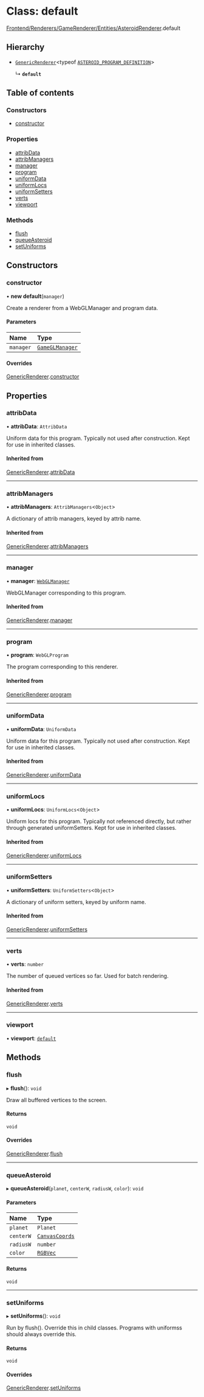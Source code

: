 # Class: default

[Frontend/Renderers/GameRenderer/Entities/AsteroidRenderer](../modules/Frontend_Renderers_GameRenderer_Entities_AsteroidRenderer.md).default

## Hierarchy

- [`GenericRenderer`](Frontend_Renderers_GameRenderer_WebGL_GenericRenderer.GenericRenderer.md)<typeof [`ASTEROID_PROGRAM_DEFINITION`](../modules/Frontend_Renderers_GameRenderer_Programs_AsteroidProgram.md#asteroid_program_definition)\>

  ↳ **`default`**

## Table of contents

### Constructors

- [constructor](Frontend_Renderers_GameRenderer_Entities_AsteroidRenderer.default.md#constructor)

### Properties

- [attribData](Frontend_Renderers_GameRenderer_Entities_AsteroidRenderer.default.md#attribdata)
- [attribManagers](Frontend_Renderers_GameRenderer_Entities_AsteroidRenderer.default.md#attribmanagers)
- [manager](Frontend_Renderers_GameRenderer_Entities_AsteroidRenderer.default.md#manager)
- [program](Frontend_Renderers_GameRenderer_Entities_AsteroidRenderer.default.md#program)
- [uniformData](Frontend_Renderers_GameRenderer_Entities_AsteroidRenderer.default.md#uniformdata)
- [uniformLocs](Frontend_Renderers_GameRenderer_Entities_AsteroidRenderer.default.md#uniformlocs)
- [uniformSetters](Frontend_Renderers_GameRenderer_Entities_AsteroidRenderer.default.md#uniformsetters)
- [verts](Frontend_Renderers_GameRenderer_Entities_AsteroidRenderer.default.md#verts)
- [viewport](Frontend_Renderers_GameRenderer_Entities_AsteroidRenderer.default.md#viewport)

### Methods

- [flush](Frontend_Renderers_GameRenderer_Entities_AsteroidRenderer.default.md#flush)
- [queueAsteroid](Frontend_Renderers_GameRenderer_Entities_AsteroidRenderer.default.md#queueasteroid)
- [setUniforms](Frontend_Renderers_GameRenderer_Entities_AsteroidRenderer.default.md#setuniforms)

## Constructors

### constructor

• **new default**(`manager`)

Create a renderer from a WebGLManager and program data.

#### Parameters

| Name      | Type                                                                                    |
| :-------- | :-------------------------------------------------------------------------------------- |
| `manager` | [`GameGLManager`](Frontend_Renderers_GameRenderer_WebGL_GameGLManager.GameGLManager.md) |

#### Overrides

[GenericRenderer](Frontend_Renderers_GameRenderer_WebGL_GenericRenderer.GenericRenderer.md).[constructor](Frontend_Renderers_GameRenderer_WebGL_GenericRenderer.GenericRenderer.md#constructor)

## Properties

### attribData

• **attribData**: `AttribData`

Uniform data for this program. Typically not used after construction.
Kept for use in inherited classes.

#### Inherited from

[GenericRenderer](Frontend_Renderers_GameRenderer_WebGL_GenericRenderer.GenericRenderer.md).[attribData](Frontend_Renderers_GameRenderer_WebGL_GenericRenderer.GenericRenderer.md#attribdata)

---

### attribManagers

• **attribManagers**: `AttribManagers`<`Object`\>

A dictionary of attrib managers, keyed by attrib name.

#### Inherited from

[GenericRenderer](Frontend_Renderers_GameRenderer_WebGL_GenericRenderer.GenericRenderer.md).[attribManagers](Frontend_Renderers_GameRenderer_WebGL_GenericRenderer.GenericRenderer.md#attribmanagers)

---

### manager

• **manager**: [`WebGLManager`](Frontend_Renderers_GameRenderer_WebGL_WebGLManager.WebGLManager.md)

WebGLManager corresponding to this program.

#### Inherited from

[GenericRenderer](Frontend_Renderers_GameRenderer_WebGL_GenericRenderer.GenericRenderer.md).[manager](Frontend_Renderers_GameRenderer_WebGL_GenericRenderer.GenericRenderer.md#manager)

---

### program

• **program**: `WebGLProgram`

The program corresponding to this renderer.

#### Inherited from

[GenericRenderer](Frontend_Renderers_GameRenderer_WebGL_GenericRenderer.GenericRenderer.md).[program](Frontend_Renderers_GameRenderer_WebGL_GenericRenderer.GenericRenderer.md#program)

---

### uniformData

• **uniformData**: `UniformData`

Uniform data for this program. Typically not used after construction.
Kept for use in inherited classes.

#### Inherited from

[GenericRenderer](Frontend_Renderers_GameRenderer_WebGL_GenericRenderer.GenericRenderer.md).[uniformData](Frontend_Renderers_GameRenderer_WebGL_GenericRenderer.GenericRenderer.md#uniformdata)

---

### uniformLocs

• **uniformLocs**: `UniformLocs`<`Object`\>

Uniform locs for this program. Typically not referenced directly,
but rather through generated uniformSetters. Kept for use in inherited classes.

#### Inherited from

[GenericRenderer](Frontend_Renderers_GameRenderer_WebGL_GenericRenderer.GenericRenderer.md).[uniformLocs](Frontend_Renderers_GameRenderer_WebGL_GenericRenderer.GenericRenderer.md#uniformlocs)

---

### uniformSetters

• **uniformSetters**: `UniformSetters`<`Object`\>

A dictionary of uniform setters, keyed by uniform name.

#### Inherited from

[GenericRenderer](Frontend_Renderers_GameRenderer_WebGL_GenericRenderer.GenericRenderer.md).[uniformSetters](Frontend_Renderers_GameRenderer_WebGL_GenericRenderer.GenericRenderer.md#uniformsetters)

---

### verts

• **verts**: `number`

The number of queued vertices so far. Used for batch rendering.

#### Inherited from

[GenericRenderer](Frontend_Renderers_GameRenderer_WebGL_GenericRenderer.GenericRenderer.md).[verts](Frontend_Renderers_GameRenderer_WebGL_GenericRenderer.GenericRenderer.md#verts)

---

### viewport

• **viewport**: [`default`](Frontend_Game_Viewport.default.md)

## Methods

### flush

▸ **flush**(): `void`

Draw all buffered vertices to the screen.

#### Returns

`void`

#### Overrides

[GenericRenderer](Frontend_Renderers_GameRenderer_WebGL_GenericRenderer.GenericRenderer.md).[flush](Frontend_Renderers_GameRenderer_WebGL_GenericRenderer.GenericRenderer.md#flush)

---

### queueAsteroid

▸ **queueAsteroid**(`planet`, `centerW`, `radiusW`, `color`): `void`

#### Parameters

| Name      | Type                                                                         |
| :-------- | :--------------------------------------------------------------------------- |
| `planet`  | `Planet`                                                                     |
| `centerW` | [`CanvasCoords`](../interfaces/Backend_Utils_Coordinates.CanvasCoords.md)    |
| `radiusW` | `number`                                                                     |
| `color`   | [`RGBVec`](../modules/Frontend_Renderers_GameRenderer_EngineTypes.md#rgbvec) |

#### Returns

`void`

---

### setUniforms

▸ **setUniforms**(): `void`

Run by flush(). Override this in child classes. Programs with uniformss
should always override this.

#### Returns

`void`

#### Overrides

[GenericRenderer](Frontend_Renderers_GameRenderer_WebGL_GenericRenderer.GenericRenderer.md).[setUniforms](Frontend_Renderers_GameRenderer_WebGL_GenericRenderer.GenericRenderer.md#setuniforms)
